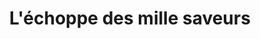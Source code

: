 ---
title: "L'échoppe des mille saveurs"
url: /charroux/lechoppe-des-mille-saveurs/
shop: charcuterie
---